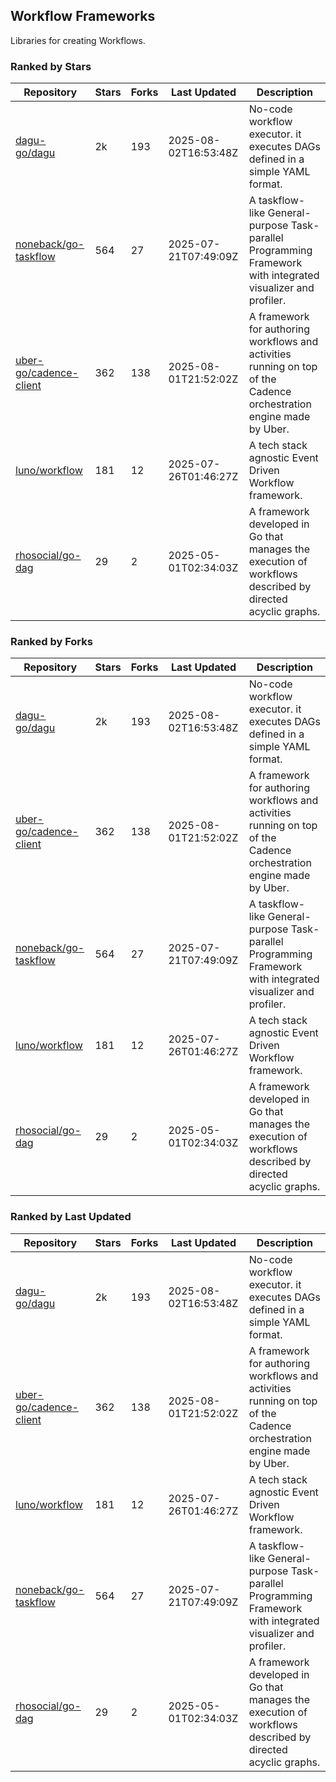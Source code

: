 ## Workflow Frameworks

Libraries for creating Workflows.

### Ranked by Stars

| Repository | Stars | Forks | Last Updated | Description | 
|------------|-------|-------|--------------|-------------|
| [dagu-go/dagu](https://github.com/dagu-go/dagu) | 2k | 193 | 2025-08-02T16:53:48Z |  No-code workflow executor. it executes DAGs defined in a simple YAML format. |
| [noneback/go-taskflow](https://github.com/noneback/go-taskflow) | 564 | 27 | 2025-07-21T07:49:09Z |  A taskflow-like General-purpose Task-parallel Programming Framework with integrated visualizer and profiler. |
| [uber-go/cadence-client](https://github.com/uber-go/cadence-client) | 362 | 138 | 2025-08-01T21:52:02Z |  A framework for authoring workflows and activities running on top of the Cadence orchestration engine made by Uber. |
| [luno/workflow](https://github.com/luno/workflow) | 181 | 12 | 2025-07-26T01:46:27Z |  A tech stack agnostic Event Driven Workflow framework. |
| [rhosocial/go-dag](https://github.com/rhosocial/go-dag) | 29 | 2 | 2025-05-01T02:34:03Z |  A framework developed in Go that manages the execution of workflows described by directed acyclic graphs. |

### Ranked by Forks

| Repository | Stars | Forks | Last Updated | Description | 
|------------|-------|-------|--------------|-------------|
| [dagu-go/dagu](https://github.com/dagu-go/dagu) | 2k | 193 | 2025-08-02T16:53:48Z |  No-code workflow executor. it executes DAGs defined in a simple YAML format. |
| [uber-go/cadence-client](https://github.com/uber-go/cadence-client) | 362 | 138 | 2025-08-01T21:52:02Z |  A framework for authoring workflows and activities running on top of the Cadence orchestration engine made by Uber. |
| [noneback/go-taskflow](https://github.com/noneback/go-taskflow) | 564 | 27 | 2025-07-21T07:49:09Z |  A taskflow-like General-purpose Task-parallel Programming Framework with integrated visualizer and profiler. |
| [luno/workflow](https://github.com/luno/workflow) | 181 | 12 | 2025-07-26T01:46:27Z |  A tech stack agnostic Event Driven Workflow framework. |
| [rhosocial/go-dag](https://github.com/rhosocial/go-dag) | 29 | 2 | 2025-05-01T02:34:03Z |  A framework developed in Go that manages the execution of workflows described by directed acyclic graphs. |

### Ranked by Last Updated

| Repository | Stars | Forks | Last Updated | Description | 
|------------|-------|-------|--------------|-------------|
| [dagu-go/dagu](https://github.com/dagu-go/dagu) | 2k | 193 | 2025-08-02T16:53:48Z |  No-code workflow executor. it executes DAGs defined in a simple YAML format. |
| [uber-go/cadence-client](https://github.com/uber-go/cadence-client) | 362 | 138 | 2025-08-01T21:52:02Z |  A framework for authoring workflows and activities running on top of the Cadence orchestration engine made by Uber. |
| [luno/workflow](https://github.com/luno/workflow) | 181 | 12 | 2025-07-26T01:46:27Z |  A tech stack agnostic Event Driven Workflow framework. |
| [noneback/go-taskflow](https://github.com/noneback/go-taskflow) | 564 | 27 | 2025-07-21T07:49:09Z |  A taskflow-like General-purpose Task-parallel Programming Framework with integrated visualizer and profiler. |
| [rhosocial/go-dag](https://github.com/rhosocial/go-dag) | 29 | 2 | 2025-05-01T02:34:03Z |  A framework developed in Go that manages the execution of workflows described by directed acyclic graphs. |

